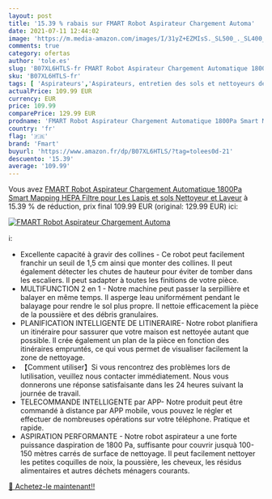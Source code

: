 ```yaml
---
layout: post
title: '15.39 % rabais sur FMART Robot Aspirateur Chargement Automa'
date: 2021-07-11 12:44:02
image: 'https://m.media-amazon.com/images/I/31yZ+EZMIsS._SL500_._SL400_.jpg'
comments: true
category: ofertas
author: 'tole.es'
slug: 'B07XL6HTLS-fr FMART Robot Aspirateur Chargement Automatique 1800Pa Smart...'
sku: 'B07XL6HTLS-fr'
tags: [ 'Aspirateurs','Aspirateurs, entretien des sols et nettoyeurs de vitres','Cuisine et Maison','Robots aspirateurs','fmart', ]
actualPrice: 109.99 EUR
currency: EUR
price: 109.99
comparePrice: 129.99 EUR
prodname: 'FMART Robot Aspirateur Chargement Automatique 1800Pa Smart Mapping HEPA Filtre pour Les Lapis et sols Nettoyeur et Laveur'
country: 'fr'
flag: '🇫🇷'
brand: 'Fmart'
buyurl: 'https://www.amazon.fr/dp/B07XL6HTLS/?tag=tolees0d-21'
descuento: '15.39'
average: '109.99'
---
```


Vous avez [FMART Robot Aspirateur Chargement Automatique 1800Pa Smart Mapping HEPA Filtre pour Les Lapis et sols Nettoyeur et Laveur](https://www.amazon.fr/dp/B07XL6HTLS/?tag=tolees0d-21)  à  15.39 % de réduction, prix final  109.99 EUR (original: 129.99 EUR) ici:

[![FMART Robot Aspirateur Chargement Automa](https://m.media-amazon.com/images/I/31yZ+EZMIsS._SL500_._SL400_.jpg)](https://www.amazon.fr/dp/B07XL6HTLS/?tag=tolees0d-21)

ℹ️:

- Excellente capacité à gravir des collines - Ce robot peut facilement franchir un seuil de 1,5 cm ainsi que monter des collines. Il peut également détecter les chutes de hauteur pour éviter de tomber dans les escaliers. Il peut sadapter à toutes les finitions de votre pièce.
- MULTIFUNCTION 2 en 1 - Notre machine peut passer la serpillière et balayer en même temps. Il asperge leau uniformément pendant le balayage pour rendre le sol plus propre. Il nettoie efficacement la pièce de la poussière et des débris granulaires.
- PLANIFICATION INTELLIGENTE DE LITINERAIRE- Notre robot planifiera un itinéraire pour sassurer que votre maison est nettoyée autant que possible. Il crée également un plan de la pièce en fonction des itinéraires empruntés, ce qui vous permet de visualiser facilement la zone de nettoyage.
- 【Comment utiliser】Si vous rencontrez des problèmes lors de lutilisation, veuillez nous contacter immédiatement. Nous vous donnerons une réponse satisfaisante dans les 24 heures suivant la journée de travail.
- TELECOMMANDE INTELLIGENTE par APP- Notre produit peut être commandé à distance par APP mobile, vous pouvez le régler et effectuer de nombreuses opérations sur votre téléphone. Pratique et rapide.
- ASPIRATION PERFORMANTE - Notre robot aspirateur a une forte puissance daspiration de 1800 Pa, suffisante pour couvrir jusquà 100-150 mètres carrés de surface de nettoyage. Il peut facilement nettoyer les petites coquilles de noix, la poussière, les cheveux, les résidus alimentaires et autres déchets ménagers courants.

[🛒 Achetez-le maintenant!!](https://www.amazon.fr/dp/B07XL6HTLS/?tag=tolees0d-21)
